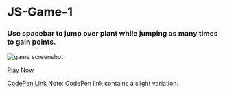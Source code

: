 # JS-Game-1
### Use spacebar to jump over plant while jumping as many times to gain points. 
![game screenshot](https://cdn.myportfolio.com/09ab80af-6638-485d-9a0e-fc8b193a105a/6764c2cf-d32e-4d12-a802-d3f59ce3441e_rw_1200.png?h=af65499bc7932ff5fc791b028648bf69)

[Play Now](https://ineso1984.github.io/JS-Game-1/)


[CodePen Link](https://codepen.io/ineso1984/pen/VwQbjEy)
Note: CodePen link contains a slight variation.
